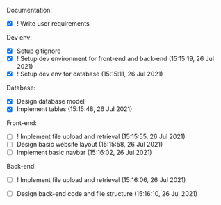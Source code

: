 Documentation:
- [X] ! Write user requirements

Dev env:
- [X] Setup gitignore
- [X] ! Setup dev environment for front-end and back-end (15:15:19, 26 Jul 2021)
- [X] ! Setup dev env for database (15:15:11, 26 Jul 2021)

Database:
- [X] Design database model
- [X] Implement tables (15:15:48, 26 Jul 2021)

Front-end:
- [ ] ! Implement file upload and retrieval (15:15:55, 26 Jul 2021)
- [ ] Design basic website layout (15:15:58, 26 Jul 2021)
- [ ] Implement basic navbar (15:16:02, 26 Jul 2021)

Back-end:
- [ ] ! Implement file upload and retrieval (15:16:06, 26 Jul 2021)
- [ ] Design back-end code and file structure (15:16:10, 26 Jul 2021)


